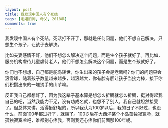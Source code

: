 ```yaml
---
layout: post
title: 我发现中国人有个死结
tags: [毛姐旧闻, 母父, 2018年]
comments: true
---
```


我发现中国人有个死结，死活打不开了，那就是任何问题，他们不想自己解决，只想生个孩子，让孩子去解决。

比如夫妻感情不好，他们不想怎么解决这个问题，而是生个孩子就好了。再比如，服务机构虐待儿童虐待老人，他们不想怎么解决这个问题，而是生个孩就好了。

你们也不想想，自己都是鸵鸟转世，你生出来的孩子会是老鹰吗? 你们的问题只会滚雪球，随着孩子数量越来越多，越滚越大，你有脸有胆让孩子当接力棒，接下你们积攒出来的一堆烫手的山芋嘛。

反正我自己都想好了，因为我这辈子基本算是想怎么折腾就怎么折腾，挺对得起我自己的吧，当然我能力不足，没有功成名就，也怨不了别人，我自己就坦然接受了。但总体来讲，活得挺舒坦的，所以我认为100岁以后，我的日子不好过，也没什么，前面100年都过好了，就赚了。100岁后在大西洋某个小岛孤独寂寞冷，就孤独寂寞冷吧，谁都别心疼我，否则我还心疼你们前面那100年呢。
